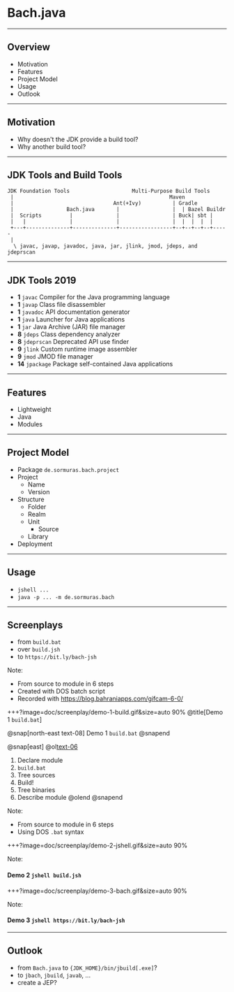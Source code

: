 # Bach.java

---

## Overview

- Motivation
- Features
- Project Model
- Usage
- Outlook

---

## Motivation

- Why doesn't the JDK provide a build tool?
- Why another build tool?

---

## JDK Tools and Build Tools

```text
JDK Foundation Tools                    Multi-Purpose Build Tools
 |                                                  Maven
 |                                Ant(+Ivy)          | Gradle
 |                 Bach.java       |                 |  | Bazel Buildr
 |  Scripts         |              |                 | Buck| sbt |
 |   |              |              |                 |  |  |  |  |
 +---+--------------+--------------+-----------------+--+--+--+--+-----
 |
  \ javac, javap, javadoc, java, jar, jlink, jmod, jdeps, and jdeprscan
```

---

## JDK Tools 2019

- **1** `javac` Compiler for the Java programming language
- **1** `javap` Class file disassembler
- **1** `javadoc` API documentation generator
- **1** `java` Launcher for Java applications
- **1** `jar` Java Archive (JAR) file manager
- **8** `jdeps` Class dependency analyzer
- **8** `jdeprscan` Deprecated API use finder
- **9** `jlink` Custom runtime image assembler
- **9** `jmod` JMOD file manager
- **14** `jpackage` Package self-contained Java applications

---

## Features

- Lightweight
- Java
- Modules

---

## Project Model

- Package `de.sormuras.bach.project`
- Project
  - Name
  - Version
- Structure
  - Folder
  - Realm
  - Unit
    - Source
  - Library
- Deployment

---

## Usage

- `jshell ...`
- `java -p ... -m de.sormuras.bach`

---

## Screenplays

- from `build.bat`
- over `build.jsh`
- to `https://bit.ly/bach-jsh`

Note:
- From source to module in 6 steps
- Created with DOS batch script
- Recorded with https://blog.bahraniapps.com/gifcam-6-0/

+++?image=doc/screenplay/demo-1-build.gif&size=auto 90%
@title[Demo 1 `build.bat`]

@snap[north-east text-08]
Demo 1 `build.bat`
@snapend

@snap[east]
@ol[text-06](true)
1. Declare module
1. `build.bat`
1. Tree sources
1. Build!
1. Tree binaries
1. Describe module
@olend
@snapend

Note:
- From source to module in 6 steps
- Using DOS `.bat` syntax

+++?image=doc/screenplay/demo-2-jshell.gif&size=auto 90%

Note:
#### Demo 2 `jshell build.jsh`

+++?image=doc/screenplay/demo-3-bach.gif&size=auto 90%

Note:
#### Demo 3 `jshell https://bit.ly/bach-jsh`

---

## Outlook

- from `Bach.java` to `{JDK_HOME}/bin/jbuild[.exe]`?
- to `jbach`, `jbuild`, `javab`, ...
- create a JEP?
